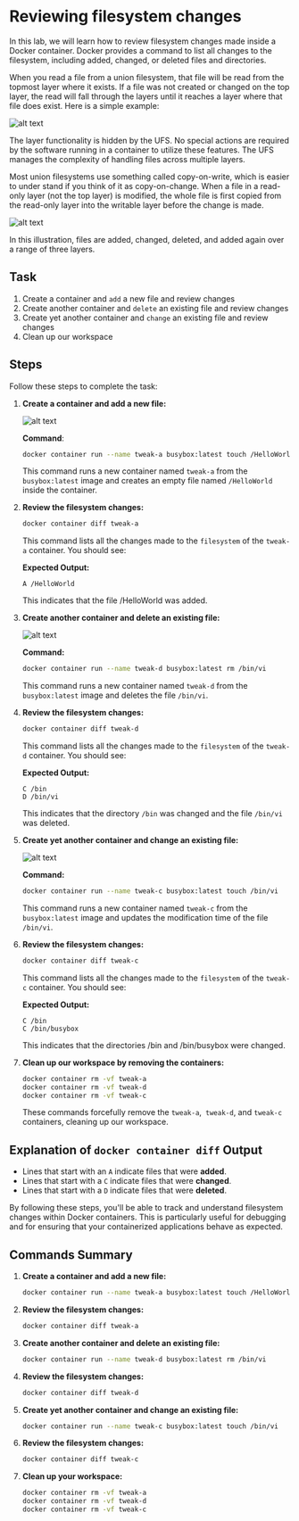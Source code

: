 # Reviewing filesystem changes

In this lab, we will learn how to review filesystem changes made inside a Docker container. Docker provides a command to list all changes to the filesystem, including added, changed, or deleted files and directories.

<!-- The objective of this lab is to create containers, make various modifications to their filesystems, and use the `docker container diff` command to review those changes. We will also learn how to clean up our workspace by removing the containers created during the lab. -->

 When you read a file from a union filesystem, that file will be read from the topmost
 layer where it exists. If a file was not created or changed on the top layer, the read will
 fall through the layers until it reaches a layer where that file does exist. Here is a simple example:

 ![alt text](./images/image-3.png)

The layer functionality is hidden by the UFS. No special actions are required by the software running in a container to utilize these features. The UFS manages the complexity of handling files across multiple layers.

Most union filesystems use something called copy-on-write, which is easier to under
stand if you think of it as copy-on-change. When a file in a read-only layer (not the
top layer) is modified, the whole file is first copied from the read-only layer into the
writable layer before the change is made.

![alt text](./images/image-4.png)

In this illustration,
 files are added, changed, deleted, and added again over a range of three layers.

## Task

1. Create a container and `add` a new file and review changes
2. Create another container and `delete` an existing file and review changes
3. Create yet another container and `change` an existing file and review changes
4. Clean up our workspace

## Steps

Follow these steps to complete the task:

1. **Create a container and add a new file:**

    ![alt text](./images/image.png)

    **Command**:
    ```sh
    docker container run --name tweak-a busybox:latest touch /HelloWorld
    ```

    This command runs a new container named `tweak-a` from the `busybox:latest` image and creates an empty file named `/HelloWorld` inside the container.

2. **Review the filesystem changes:**
    ```sh
    docker container diff tweak-a
    ```

    This command lists all the changes made to the `filesystem` of the `tweak-a` container. You should see:

    **Expected Output:**
    ```
    A /HelloWorld
    ```

    This indicates that the file /HelloWorld was added.


3. **Create another container and delete an existing file:**

    ![alt text](./images/image-1.png)

    **Command:**
    ```sh
    docker container run --name tweak-d busybox:latest rm /bin/vi
    ```

    This command runs a new container named `tweak-d` from the `busybox:latest` image and deletes the file `/bin/vi`.

4. **Review the filesystem changes:**
    ```sh
    docker container diff tweak-d
    ```

    This command lists all the changes made to the `filesystem` of the `tweak-d` container. You should see:

    **Expected Output:**
    ```
    C /bin
    D /bin/vi
    ```

    This indicates that the directory `/bin` was changed and the file `/bin/vi` was deleted.



5. **Create yet another container and change an existing file:**

    ![alt text](./images/image-2.png)

    **Command:**
    ```sh
    docker container run --name tweak-c busybox:latest touch /bin/vi
    ```

    This command runs a new container named `tweak-c` from the `busybox:latest` image and updates the modification time of the file `/bin/vi`.

6. **Review the filesystem changes:**
    ```sh
    docker container diff tweak-c
    ```

    This command lists all the changes made to the `filesystem` of the `tweak-c` container. You should see:

    **Expected Output:**
    ```
    C /bin
    C /bin/busybox
    ```

    This indicates that the directories /bin and /bin/busybox were changed.

7. **Clean up our workspace by removing the containers:**
    ```sh
    docker container rm -vf tweak-a
    docker container rm -vf tweak-d
    docker container rm -vf tweak-c
    ```

    These commands forcefully remove the `tweak-a`,` tweak-d`, and `tweak-c` containers, cleaning up our workspace.

## Explanation of `docker container diff` Output

- Lines that start with an `A` indicate files that were **added**.
- Lines that start with a `C` indicate files that were **changed**.
- Lines that start with a `D` indicate files that were **deleted**.

By following these steps, you'll be able to track and understand filesystem changes within Docker containers. This is particularly useful for debugging and for ensuring that your containerized applications behave as expected.

## Commands Summary

1. **Create a container and add a new file:**
    ```sh
    docker container run --name tweak-a busybox:latest touch /HelloWorld
    ```

2. **Review the filesystem changes:**
    ```sh
    docker container diff tweak-a
    ```

3. **Create another container and delete an existing file:**
    ```sh
    docker container run --name tweak-d busybox:latest rm /bin/vi
    ```

4. **Review the filesystem changes:**
    ```sh
    docker container diff tweak-d
    ```

5. **Create yet another container and change an existing file:**
    ```sh
    docker container run --name tweak-c busybox:latest touch /bin/vi
    ```

6. **Review the filesystem changes:**
    ```sh
    docker container diff tweak-c
    ```

7. **Clean up your workspace:**
    ```sh
    docker container rm -vf tweak-a
    docker container rm -vf tweak-d
    docker container rm -vf tweak-c
    ```

